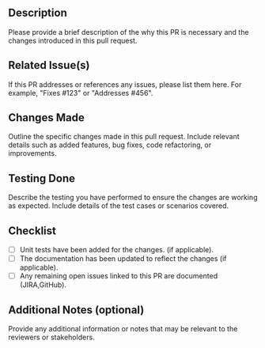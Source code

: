 ## Description

Please provide a brief description of the why this PR is necessary and the changes introduced in this pull request.

## Related Issue(s)

If this PR addresses or references any issues, please list them here. For example, "Fixes #123" or "Addresses #456".

## Changes Made

Outline the specific changes made in this pull request. Include relevant details such as added features, bug fixes, code refactoring, or improvements.

## Testing Done

Describe the testing you have performed to ensure the changes are working as expected. Include details of the test cases or scenarios covered.

## Checklist

- [ ] Unit tests have been added for the changes. (if applicable).
- [ ] The documentation has been updated to reflect the changes (if applicable).
- [ ] Any remaining open issues linked to this PR are documented (JIRA,GitHub).

## Additional Notes (optional)

Provide any additional information or notes that may be relevant to the reviewers or stakeholders.

